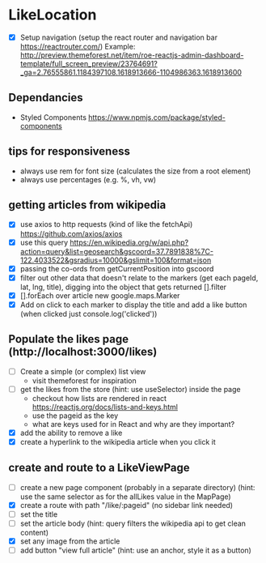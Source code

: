 # LikeLocation

- [x] Setup navigation (setup the react router and navigation bar https://reactrouter.com/)
Example:
http://preview.themeforest.net/item/roe-reactjs-admin-dashboard-template/full_screen_preview/23764691?_ga=2.76555861.1184397108.1618913666-1104986363.1618913600

## Dependancies
- Styled Components https://www.npmjs.com/package/styled-components

## tips for responsiveness
- always use rem for font size (calculates the size from a root element)
- always use percentages (e.g. %, vh, vw)



## getting articles from wikipedia
- [x] use axios to http requests (kind of like the fetchApi) https://github.com/axios/axios
- [x] use this query https://en.wikipedia.org/w/api.php?action=query&list=geosearch&gscoord=37.7891838%7C-122.4033522&gsradius=10000&gslimit=100&format=json
- [x] passing the co-ords from getCurrentPosition into gscoord
- [x] filter out other data that doesn't relate to the markers (get each pageId, lat, lng, title), digging into the object that gets returned [].filter
- [x] [].forEach over article new google.maps.Marker
- [x] Add on click to each marker to display the title and add a like button (when clicked just console.log('clicked'))

## Populate the likes page (http://localhost:3000/likes)
- [ ] Create a simple (or complex) list view
    - visit themeforest for inspiration
- [ ] get the likes from the store (hint: use useSelector) inside the page
  - checkout how lists are rendered in react https://reactjs.org/docs/lists-and-keys.html
  - use the pageid as the key
  - what are keys used for in React and why are they important?
- [x] add the ability to remove a like
- [x] create a hyperlink to the wikipedia article when you click it

## create and route to a LikeViewPage
- [ ] create a new page component (probably in a separate directory) (hint: use the same selector as for the allLikes value in the MapPage)
- [x] create a route with path "/like/:pageid" (no sidebar link needed)
- [ ] set the title
- [ ] set the article body (hint: query filters the wikipedia api to get clean content)
- [x] set any image from the article
- [ ] add button "view full article" (hint: use an anchor, style it as a button)
